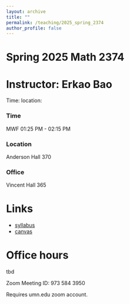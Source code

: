 ```yaml
---
layout: archive
title: ""
permalink: /teaching/2025_spring_2374
author_profile: false
---
```


# Spring 2025 Math 2374 #
# Instructor: Erkao Bao #

Time: 
location: 
### Time

MWF 01:25 PM - 02:15 PM

### Location

Anderson Hall 370

### Office

Vincent Hall 365
# Links #
- [syllabus](http://erkaobao.github.io/math/files/2025spring2374.pdf)
- [canvas](https://canvas.umn.edu/courses/483752)

# Office hours #
tbd

Zoom Meeting ID: 973 584 3950

Requires umn.edu zoom account.
